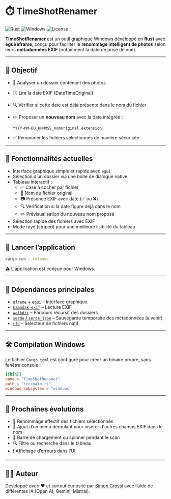 # ⏱️ TimeShotRenamer

![Rust](https://img.shields.io/badge/Rust-2021-orange)
![Windows](https://img.shields.io/badge/platform-Windows-blue)
![License](https://img.shields.io/badge/license-MIT-green)

**TimeShotRenamer** est un outil graphique Windows développé en **Rust** avec **egui/eframe**, conçu pour faciliter le **renommage intelligent de photos** selon leurs **métadonnées EXIF** (notamment la date de prise de vue).

---

## 🎯 Objectif

- 📂 Analyser un dossier contenant des photos
- 🕒 Lire la date EXIF (DateTimeOriginal)
- 🔍 Vérifier si cette date est déjà présente dans le nom du fichier
- ✏️ Proposer un **nouveau nom** avec la date intégrée :
  
  ```
  YYYY-MM-DD_HHMMSS_nomoriginal.extension
  ```
- ✅ Renommer les fichiers sélectionnés de manière sécurisée

---

## 🧰 Fonctionnalités actuelles

- Interface graphique simple et rapide avec `egui`
- Sélection d’un dossier via une boîte de dialogue native
- Tableau interactif :
  - ✅ Case à cocher par fichier
  - 📛 Nom du fichier original
  - 📷 Présence EXIF avec date (✅ ou ❌)
  - 🔍 Vérification si la date figure déjà dans le nom
  - ✏️ Prévisualisation du nouveau nom proposé
- Sélection rapide des fichiers avec EXIF
- Mode rayé (striped) pour une meilleure lisibilité du tableau

---

## 🚀 Lancer l’application

```bash
cargo run --release
```

⚠️ L'application est conçue pour Windows.

---

## 🔧 Dépendances principales

- [`eframe`](https://docs.rs/eframe) + [`egui`](https://docs.rs/egui) – Interface graphique
- [`kamadak-exif`](https://crates.io/crates/kamadak-exif) – Lecture EXIF
- [`walkdir`](https://crates.io/crates/walkdir) – Parcours récursif des dossiers
- [`serde` / `serde_json`](https://serde.rs) – Sauvegarde temporaire des métadonnées (à venir)
- [`rfd`](https://crates.io/crates/rfd) – Sélecteur de fichiers natif

---

## 🛠️ Compilation Windows

Le fichier `Cargo.toml` est configuré pour créer un binaire propre, sans fenêtre console :

```toml
[[bin]]
name = "TimeShotRenamer"
path = "src/main.rs"
windows_subsystem = "windows"
```

---

## 📌 Prochaines évolutions

- 🔄 Renommage effectif des fichiers sélectionnés
- 🧠 Ajout d’un menu déroulant pour insérer d'autres champs EXIF dans le nom
- 🔁 Barre de chargement ou spinner pendant le scan
- 🔍 Filtre ou recherche dans le tableau
- ❗ Affichage d’erreurs dans l’UI

---

## 👨‍💻 Auteur

Développé avec ❤️ et surtout curiosité par [Simon Grossi](https://github.com/simongrossi) avec l’aide de différentes IA (Open AI, Gemini, Mistral).
